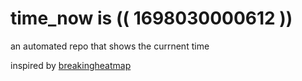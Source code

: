 # time_now is (( 1698030000612 ))

an automated repo that shows the currnent time

inspired by [breakingheatmap](https://github.com/breakingheatmap/breakingheatmap)